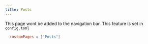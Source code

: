 ```yaml
---
title: Posts
---
```


This page wont be added to the navigation bar. This feature is set in `config.toml`

```toml
  customPages = ["Posts"]
```
